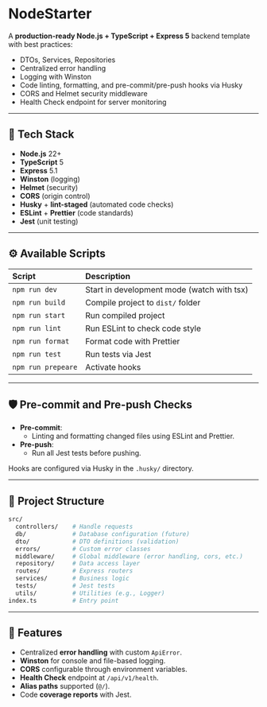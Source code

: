 # NodeStarter

A **production-ready Node.js + TypeScript + Express 5** backend template with best practices:

- DTOs, Services, Repositories
- Centralized error handling
- Logging with Winston
- Code linting, formatting, and pre-commit/pre-push hooks via Husky
- CORS and Helmet security middleware
- Health Check endpoint for server monitoring

---

## 🚀 Tech Stack

- **Node.js** 22+
- **TypeScript** 5
- **Express** 5.1
- **Winston** (logging)
- **Helmet** (security)
- **CORS** (origin control)
- **Husky** + **lint-staged** (automated code checks)
- **ESLint** + **Prettier** (code standards)
- **Jest** (unit testing)

---

## ⚙️ Available Scripts

| Script             | Description                                |
| :----------------- | :----------------------------------------- |
| `npm run dev`      | Start in development mode (watch with tsx) |
| `npm run build`    | Compile project to `dist/` folder          |
| `npm run start`    | Run compiled project                       |
| `npm run lint`     | Run ESLint to check code style             |
| `npm run format`   | Format code with Prettier                  |
| `npm run test`     | Run tests via Jest                         |
| `npm run prepeare` | Activate hooks                             |

---

## 🛡️ Pre-commit and Pre-push Checks

- **Pre-commit**:
  - Linting and formatting changed files using ESLint and Prettier.
- **Pre-push**:
  - Run all Jest tests before pushing.

Hooks are configured via Husky in the `.husky/` directory.

---

## 📂 Project Structure

```bash
src/
  controllers/    # Handle requests
  db/             # Database configuration (future)
  dto/            # DTO definitions (validation)
  errors/         # Custom error classes
  middleware/     # Global middleware (error handling, cors, etc.)
  repository/     # Data access layer
  routes/         # Express routers
  services/       # Business logic
  tests/          # Jest tests
  utils/          # Utilities (e.g., Logger)
index.ts          # Entry point
```

---

## 🔧 Features

- Centralized **error handling** with custom `ApiError`.
- **Winston** for console and file-based logging.
- **CORS** configurable through environment variables.
- **Health Check** endpoint at `/api/v1/health`.
- **Alias paths** supported (`@/`).
- Code **coverage reports** with Jest.
